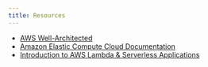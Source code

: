 ```yaml
---
title: Resources
---
```


* [AWS Well-Architected](https://aws.amazon.com/architecture/well-architected/)
* [Amazon Elastic Compute Cloud Documentation](https://docs.aws.amazon.com/ec2/)
* [Introduction to AWS Lambda & Serverless Applications](https://youtu.be/EBSdyoO3goc)